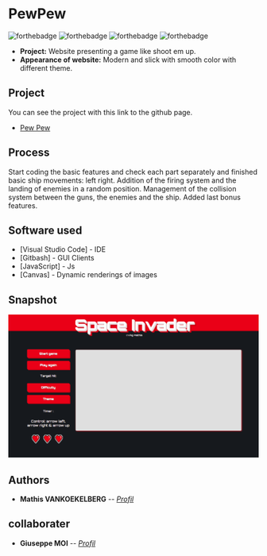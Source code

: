 # PewPew

![forthebadge](https://forthebadge.com/images/badges/uses-html.svg) ![forthebadge](https://forthebadge.com/images/badges/uses-css.svg) ![forthebadge](https://forthebadge.com/images/badges/for-robots.svg) ![forthebadge](https://forthebadge.com/images/badges/made-with-javascript.svg)

- **Project:** Website presenting a game like shoot em up.
- **Appearance of website:** Modern and slick with smooth color with different theme.

## Project
You can see the project with this link to the github page.
- <a href="https://mathisvkg.github.io/PewPew/" target="_blank">Pew Pew</a>

## Process

Start coding the basic features and check each part separately and finished basic ship movements: left right.
Addition of the firing system and the landing of enemies in a random position.
Management of the collision system between the guns, the enemies and the ship.
Added last bonus features.

## Software used

* [Visual Studio Code] - IDE
* [Gitbash] - GUI Clients
* [JavaScript] - Js
* [Canvas] - Dynamic renderings of images

## Snapshot

![image](https://github.com/MathisVkg/PewPew/blob/main/assets/img/snapshot.png)

## Authors 

* **Mathis VANKOEKELBERG** -- *[Profil](https://github.com/MathisVkg)*

## collaborater

* **Giuseppe MOI** -- *[Profil](https://github.com/Giuseppemoi)*
